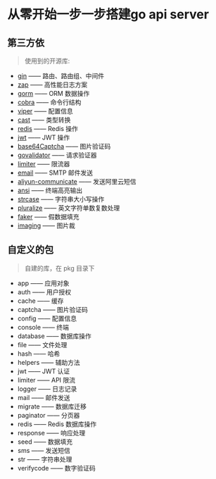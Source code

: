 # 从零开始一步一步搭建go api server

## 第三方依

> 使用到的开源库:

* [gin](https://github.com/gin-gonic/gin) —— 路由、路由组、中间件
* [zap](https://github.com/gin-contrib/zap) —— 高性能日志方案
* [gorm](https://github.com/go-gorm/gorm) —— ORM 数据操作
* [cobra](https://github.com/spf13/cobra) —— 命令行结构
* [viper](https://github.com/spf13/viper) —— 配置信息
* [cast](https://github.com/spf13/cast) —— 类型转换
* [redis](https://github.com/go-redis/redis/v8) —— Redis 操作
* [jwt](https://github.com/golang-jwt/jwt) —— JWT 操作
* [base64Captcha](https://github.com/mojocn/base64Captcha) —— 图片验证码
* [govalidator](https://github.com/thedevsaddam/govalidator) —— 请求验证器
* [limiter](https://github.com/ulule/limiter/v3) —— 限流器
* [email](https://github.com/jordan-wright/email) —— SMTP 邮件发送
* [aliyun-communicate](https://github.com/KenmyZhang/aliyun-communicate) —— 发送阿里云短信
* [ansi](https://github.com/mgutz/ansi) —— 终端高亮输出
* [strcase](https://github.com/iancoleman/strcase) —— 字符串大小写操作
* [pluralize](https://github.com/gertd/go-pluralize) —— 英文字符单数复数处理
* [faker](https://learnku.com/courses/go-api/1.19/finish-up/github.com/bxcodec/faker) —— 假数据填充
* [imaging](https://learnku.com/courses/go-api/1.19/finish-up/github.com/disintegration/imaging) —— 图片裁

## 自定义的包

> 自建的库，在 pkg 目录下



* app —— 应用对象
* auth —— 用户授权
* cache —— 缓存
* captcha —— 图片验证码
* config —— 配置信息
* console —— 终端
* database —— 数据库操作
* file —— 文件处理
* hash —— 哈希
* helpers —— 辅助方法
* jwt —— JWT 认证
* limiter —— API 限流
* logger —— 日志记录
* mail —— 邮件发送
* migrate —— 数据库迁移
* paginator —— 分页器
* redis —— Redis 数据库操作
* response —— 响应处理
* seed —— 数据填充
* sms —— 发送短信
* str —— 字符串处理
* verifycode —— 数字验证码
